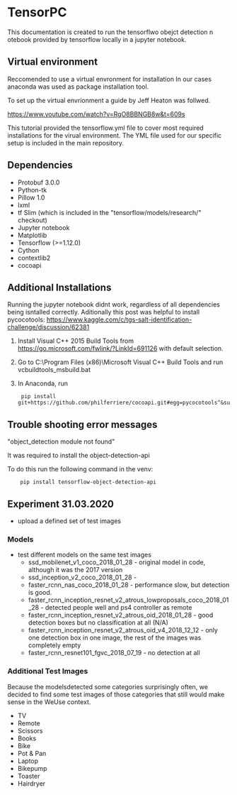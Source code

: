 # TensorPC

This documentation is created to run the tensorflwo obejct detection n otebook provided by tensorflow locally in a jupyter notebook. 

## Virtual environment 
Reccomended to use a virtual envronment for installation 
In our cases anaconda was used as package installation tool. 

To set up the virtual envrionment a guide by Jeff Heaton was follwed. 

https://www.youtube.com/watch?v=RgO8BBNGB8w&t=609s  

This tutorial provided the tensorflow.yml file to cover most required installations for the virual environment. The YML file used for our specific setup is included in the main repository. 


## Dependencies
- Protobuf 3.0.0
- Python-tk
- Pillow 1.0
- lxml
- tf Slim (which is included in the "tensorflow/models/research/" checkout)
- Jupyter notebook
- Matplotlib
- Tensorflow (>=1.12.0)
- Cython
- contextlib2
- cocoapi


## Additional Installations 
Running the jupyter notebook didnt work, regardless of all dependencies being isntalled correctly. 
Aditionally this post was helpful to install pycocotools: https://www.kaggle.com/c/tgs-salt-identification-challenge/discussion/62381

1. Install Visual C++ 2015 Build Tools from https://go.microsoft.com/fwlink/?LinkId=691126 with default selection.
2. Go to C:\Program Files (x86)\Microsoft Visual C++ Build Tools and run vcbuildtools_msbuild.bat
3. In Anaconda, run

        pip install git+https://github.com/philferriere/cocoapi.git#egg=pycocotools^&subdirectory=PythonAPI


## Trouble shooting error messages 
"object_detection module not found"

It was required to install the object-detection-api 

To do this run the following command in the venv: 
        
        pip install tensorflow-object-detection-api

## Experiment 31.03.2020
- upload a defined set of test images 

### Models 
- test different models on the same test images
    - ssd_mobilenet_v1_coco_2018_01_28
          - original model in code, although it was the 2017 version 
    - ssd_inception_v2_coco_2018_01_28
          - 
    - faster_rcnn_nas_coco_2018_01_28
          - performance slow, but detection is good. 
    - faster_rcnn_inception_resnet_v2_atrous_lowproposals_coco_2018_01_28
          - detected people well and ps4 controller as remote 
    - faster_rcnn_inception_resnet_v2_atrous_oid_2018_01_28
          - good detection boxes but no classification at all (N/A) 
    - faster_rcnn_inception_resnet_v2_atrous_oid_v4_2018_12_12
          - only one detection box in one image, the rest of the images was completely empty 
    - faster_rcnn_resnet101_fgvc_2018_07_19
          - no detection at all 
### Additional Test Images 
Because the modelsdetected some categories surprisingly often, we decided to find some test images of those categories that still would make sense in the WeUse context. 
- TV
- Remote
- Scissors
- Books 
- Bike 
- Pot & Pan 
- Laptop
- Bikepump
- Toaster
- Hairdryer

        
 
